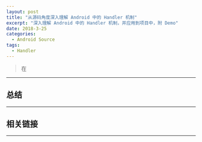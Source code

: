 ```yaml
---
layout: post
title: "从源码角度深入理解 Android 中的 Handler 机制"
excerpt: "深入理解 Android 中的 Handler 机制，并应用到项目中，附 Demo"
date: 2018-3-25
categories:
  - Android Source
tags:
  - Handler
---
```


> 在




-------------------

## 总结


-------------------

## 相关链接


-------------------